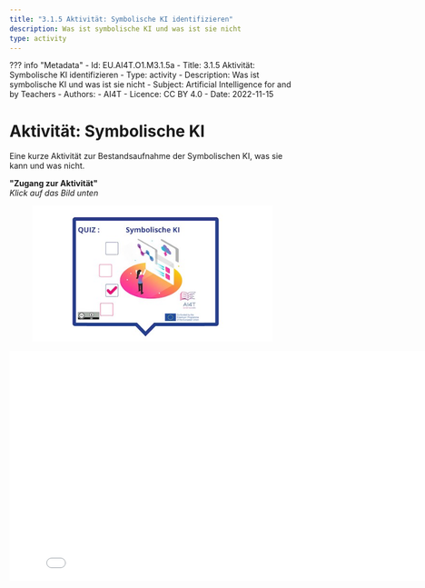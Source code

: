 ```yaml
---
title: "3.1.5 Aktivität: Symbolische KI identifizieren"
description: Was ist symbolische KI und was ist sie nicht
type: activity
---
```

??? info "Metadata"
    - Id: EU.AI4T.O1.M3.1.5a
    - Title: 3.1.5 Aktivität: Symbolische KI identifizieren
    - Type: activity
    - Description: Was ist symbolische KI und was ist sie nicht
    - Subject: Artificial Intelligence for and by Teachers
    - Authors:
        - AI4T 
    - Licence: CC BY 4.0
    - Date: 2022-11-15


# Aktivität: Symbolische KI

Eine kurze Aktivität zur Bestandsaufnahme der Symbolischen KI, was sie kann und was nicht.

**"Zugang zur Aktivität"**  
_Klick auf das Bild unten_

<figure>
  <img src="Images/VisuelQUIZSymbolicAI-DE.jpg" alt="Symbolic AI"/>  
</figure>

<center><iframe width="818" height="404" src="3-1-5a-activity-what-type-of-ai/3-1-5a-Symbolic-AI.html" frameborder="0" allowfullscreen></iframe></center>
